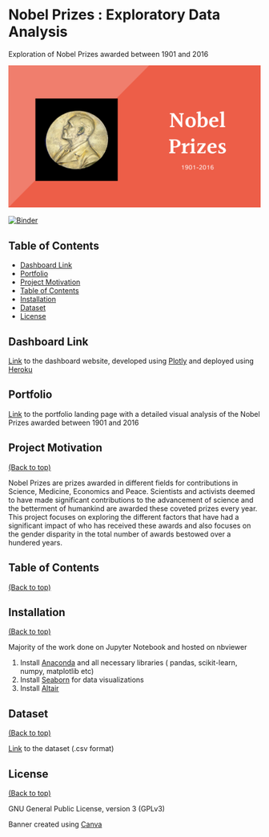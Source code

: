 # Nobel Prizes : Exploratory Data Analysis 

Exploration of Nobel Prizes awarded between 1901 and 2016

![Alt text](Files/Nobel.png?raw=true "Title")

[![Binder](https://mybinder.org/badge_logo.svg)](https://mybinder.org/v2/gh/lav30/nobelprizes/main)

## Table of Contents

- [Dashboard Link](dashboard-link)
- [Portfolio](#portfolio)
- [Project Motivation](#project-motivation)
- [Table of Contents](#table-of-contents)
- [Installation](#installation)
- [Dataset](#dataset)
- [License](#license)

## Dashboard Link

[Link](https://nobelprizedash.herokuapp.com) to the dashboard website, developed using [Plotly](https://plotly.com) and deployed using [Heroku](https://www.heroku.com/home) 

## Portfolio  

[Link](https://lav30.github.io/nobelprizes/) to the portfolio landing page with a detailed visual analysis of the Nobel Prizes awarded between 1901 and 2016

## Project Motivation
[(Back to top)](#table-of-contents)

Nobel Prizes are prizes awarded in different fields for contributions in Science, Medicine, Economics and Peace. Scientists and activists deemed to have made significant contributions to the advancement of science and the betterment of humankind are awarded these coveted prizes every year. This project focuses on exploring the different factors that have had a significant impact of who has received these awards and also focuses on the gender disparity in the total number of awards bestowed over a hundered years. 

## Table of Contents
[(Back to top)](#table-of-contents)

## Installation
[(Back to top)](#table-of-contents)

Majority of the work done on Jupyter Notebook and hosted on nbviewer

1. Install [Anaconda](https://www.anaconda.com) and all necessary libraries ( pandas, scikit-learn, numpy, matplotlib etc) 
2. Install [Seaborn](https://seaborn.pydata.org) for data visualizations 
3. Install [Altair](https://altair-viz.github.io)

## Dataset
[(Back to top)](#table-of-contents)

[Link](https://www.kaggle.com/nobelfoundation/nobel-laureates) to the dataset (.csv format)


## License
[(Back to top)](#table-of-contents)

GNU General Public License, version 3 (GPLv3)

Banner created using [Canva](https://www.canva.com)
